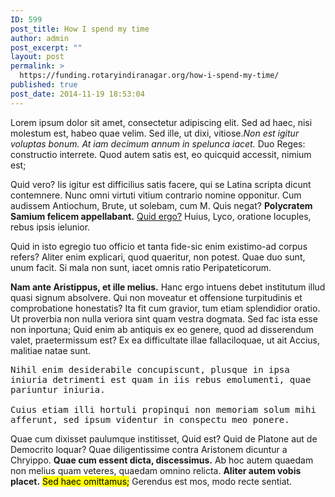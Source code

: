 ```yaml
---
ID: 599
post_title: How I spend my time
author: admin
post_excerpt: ""
layout: post
permalink: >
  https://funding.rotaryindiranagar.org/how-i-spend-my-time/
published: true
post_date: 2014-11-19 18:53:04
---
```

Lorem ipsum dolor sit amet, consectetur adipiscing elit. Sed ad haec, nisi molestum est, habeo quae velim. Sed ille, ut dixi, vitiose.<!--more--><em>Non est igitur voluptas bonum.</em> <em>At iam decimum annum in spelunca iacet.</em> Duo Reges: constructio interrete. Quod autem satis est, eo quicquid accessit, nimium est;

Quid vero? Iis igitur est difficilius satis facere, qui se Latina scripta dicunt contemnere. Nunc omni virtuti vitium contrario nomine opponitur. Cum audissem Antiochum, Brute, ut solebam, cum M. Quis negat? <strong>Polycratem Samium felicem appellabant.</strong> <a href="http://loripsum.net/" target="_blank">Quid ergo?</a> Huius, Lyco, oratione locuples, rebus ipsis ielunior.

Quid in isto egregio tuo officio et tanta fide-sic enim existimo-ad corpus refers? Aliter enim explicari, quod quaeritur, non potest. Quae duo sunt, unum facit. Si mala non sunt, iacet omnis ratio Peripateticorum.

<strong>Nam ante Aristippus, et ille melius.</strong> Hanc ergo intuens debet institutum illud quasi signum absolvere. Qui non moveatur et offensione turpitudinis et comprobatione honestatis? Ita fit cum gravior, tum etiam splendidior oratio. Ut proverbia non nulla veriora sint quam vestra dogmata. Sed fac ista esse non inportuna; Quid enim ab antiquis ex eo genere, quod ad disserendum valet, praetermissum est? Ex ea difficultate illae fallaciloquae, ut ait Accius, malitiae natae sunt.
<pre>Nihil enim desiderabile concupiscunt, plusque in ipsa
iniuria detrimenti est quam in iis rebus emolumenti, quae
pariuntur iniuria.

Cuius etiam illi hortuli propinqui non memoriam solum mihi
afferunt, sed ipsum videntur in conspectu meo ponere.
</pre>
Quae cum dixisset paulumque institisset, Quid est? Quid de Platone aut de Democrito loquar? Quae diligentissime contra Aristonem dicuntur a Chryippo. <strong>Quae cum essent dicta, discessimus.</strong> Ab hoc autem quaedam non melius quam veteres, quaedam omnino relicta. <strong>Aliter autem vobis placet.</strong> <mark>Sed haec omittamus;</mark> Gerendus est mos, modo recte sentiat.